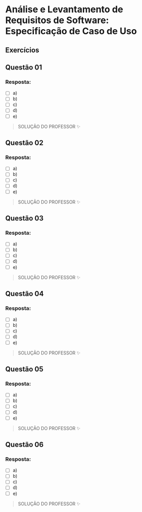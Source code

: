 # Análise e Levantamento de Requisitos de Software: Especificação de Caso de Uso

## Exercícios


## Questão 01 

### Resposta:
- [ ] a) 
- [ ] b) 
- [ ] c) 
- [ ] d) 
- [ ] e) 

> SOLUÇÃO DO PROFESSOR ✨
>
> 

## Questão 02 

### Resposta:
- [ ] a) 
- [ ] b) 
- [ ] c) 
- [ ] d) 
- [ ] e) 

> SOLUÇÃO DO PROFESSOR ✨
>
> 


## Questão 03 

### Resposta:
- [ ] a) 
- [ ] b) 
- [ ] c) 
- [ ] d) 
- [ ] e) 

> SOLUÇÃO DO PROFESSOR ✨
>
> 


## Questão 04 

### Resposta:
- [ ] a) 
- [ ] b) 
- [ ] c) 
- [ ] d) 
- [ ] e) 

> SOLUÇÃO DO PROFESSOR ✨
>
> 


## Questão 05 

### Resposta:
- [ ] a) 
- [ ] b) 
- [ ] c) 
- [ ] d) 
- [ ] e) 

> SOLUÇÃO DO PROFESSOR ✨
>
> 


## Questão 06 

### Resposta:
- [ ] a) 
- [ ] b) 
- [ ] c) 
- [ ] d) 
- [ ] e) 

> SOLUÇÃO DO PROFESSOR ✨
>
> 